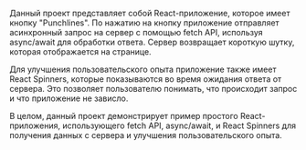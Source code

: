 Данный проект представляет собой React-приложение, которое имеет кнопку "Punchlines". По нажатию на  кнопку приложение отправляет асинхронный запрос на сервер с помощью fetch API, используя async/await для обработки ответа. Сервер возвращает короткую шутку, которая отображается на странице.

Для улучшения пользовательского опыта приложение также имеет React Spinners, которые показываются во время ожидания ответа от сервера. Это позволяет пользователю понимать, что происходит запрос и что приложение не зависло.

В целом, данный проект демонстрирует пример простого React-приложения, использующего fetch API, async/await, и React Spinners для получения данных с сервера и улучшения пользовательского опыта.
